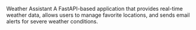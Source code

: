 Weather Assistant
A FastAPI-based application that provides real-time weather data, allows users to manage favorite locations, and sends email alerts for severe weather conditions.

